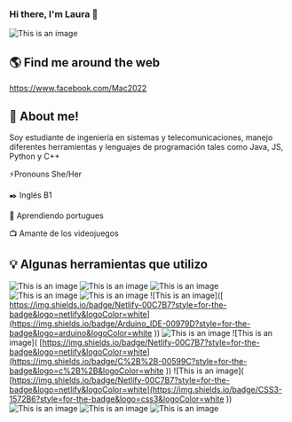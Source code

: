 ### Hi there, I'm Laura 👋

![This is an image](https://ddragon.leagueoflegends.com/cdn/img/champion/splash/Senna_1.jpg)

## :earth_americas: Find me around the web

https://www.facebook.com/Mac2022

## :penguin: About me!

Soy estudiante de ingeniería en sistemas y telecomunicaciones, manejo diferentes herramientas y lenguajes de programación tales como Java, JS, Python y C++ 

⚡Pronouns She/Her

:black_nib: Inglés B1 

💬 Aprendiendo portugues

:tv: Amante de los videojuegos 

## :bulb: Algunas herramientas que utilizo

![This is an image]([https://myoctocat.com/assets/images/base-octocat.svg](https://img.shields.io/badge/Telegram-2CA5E0?style=for-the-badge&logo=telegram&logoColor=white))
![This is an image]( https://img.shields.io/badge/Netlify-00C7B7?style=for-the-badge&logo=netlify&logoColor=white)
![This is an image]( [https://img.shields.io/badge/Netlify-00C7B7?style=for-the-badge&logo=netlify&logoColor=white](https://img.shields.io/badge/PostgreSQL-316192?style=for-the-badge&logo=postgresql&logoColor=white))
![This is an image](  https://img.shields.io/badge/Adobe%20Photoshop-31A8FF?style=for-the-badge&logo=Adobe%20Photoshop&logoColor=black)
![This is an image]( 	https://img.shields.io/badge/Discord-5865F2?style=for-the-badge&logo=discord&logoColor=white)
![This is an image]([ https://img.shields.io/badge/Netlify-00C7B7?style=for-the-badge&logo=netlify&logoColor=white](https://img.shields.io/badge/Arduino_IDE-00979D?style=for-the-badge&logo=arduino&logoColor=white ))
![This is an image]( [https://img.shields.io/badge/Netlify-00C7B7?style=for-the-badge&logo=netlify&logoColor=white](https://img.shields.io/badge/VSCode-0078D4?style=for-the-badge&logo=visual%20studio%20code&logoColor=white))
![This is an image]( [https://img.shields.io/badge/Netlify-00C7B7?style=for-the-badge&logo=netlify&logoColor=white](https://img.shields.io/badge/C%2B%2B-00599C?style=for-the-badge&logo=c%2B%2B&logoColor=white  ))
![This is an image]( [https://img.shields.io/badge/Netlify-00C7B7?style=for-the-badge&logo=netlify&logoColor=white](https://img.shields.io/badge/CSS3-1572B6?style=for-the-badge&logo=css3&logoColor=white ))
![This is an image]( https://img.shields.io/badge/HTML5-E34F26?style=for-the-badge&logo=html5&logoColor=white)
![This is an image](  https://img.shields.io/badge/JavaScript-323330?style=for-the-badge&logo=javascript&logoColor=F7DF1E )
![This is an image]( https://img.shields.io/badge/Python-FFD43B?style=for-the-badge&logo=python&logoColor=blue )




	  	 
<!--


**Pinkfrost28/Pinkfrost28** is a ✨ _special_ ✨ repository because its `README.md` (this file) appears on your GitHub profile.

Here are some ideas to get you started:

- 🔭 I’m currently working on ...
- 🌱 I’m currently learning ...
- 👯 I’m looking to collaborate on ...
- 🤔 I’m looking for help with ...
- 💬 Ask me about ...
- 📫 How to reach me: ...
- 😄 Pronouns: ...
- ⚡ Fun fact: ...
-->
